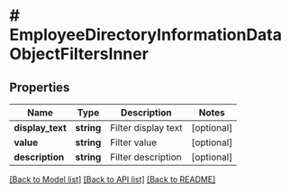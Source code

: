 # # EmployeeDirectoryInformationDataObjectFiltersInner

## Properties

Name | Type | Description | Notes
------------ | ------------- | ------------- | -------------
**display_text** | **string** | Filter display text | [optional]
**value** | **string** | Filter value | [optional]
**description** | **string** | Filter description | [optional]

[[Back to Model list]](../../README.md#models) [[Back to API list]](../../README.md#endpoints) [[Back to README]](../../README.md)
